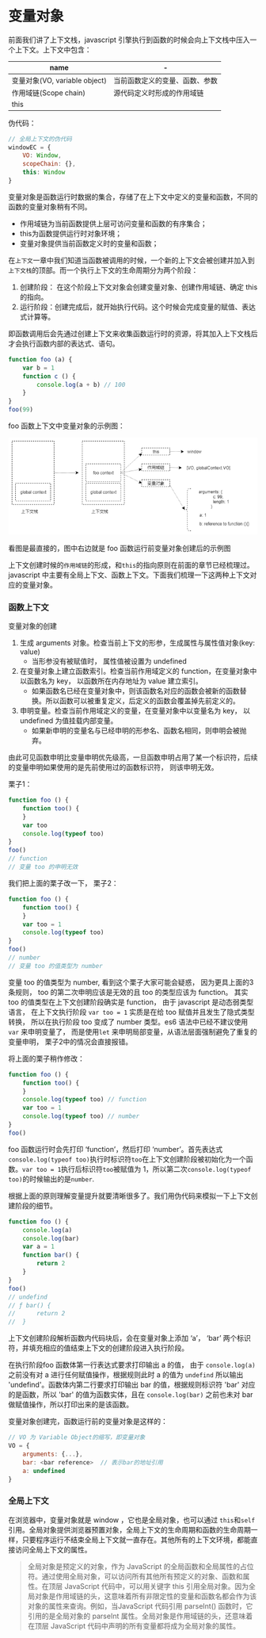 

# 变量对象

前面我们讲了上下文栈，javascript 引擎执行到函数的时候会向上下文栈中压入一个上下文。上下文中包含：

| name | - |
| ---- | - |
| 变量对象(VO, variable object)  | 当前函数定义的变量、函数、参数 |
| 作用域链(Scope chain)  | 源代码定义时形成的作用域链 |
| this  |   ||

伪代码：

```javascript
// 全局上下文的伪代码
windowEC = {
    VO: Window,
    scopeChain: {},
    this: Window
}
```



变量对象是函数运行时数据的集合，存储了在上下文中定义的变量和函数，不同的函数的变量对象稍有不同。

- 作用域链为当前函数提供上层可访问变量和函数的有序集合；
-  this为函数提供运行时对象环境；
- 变量对象提供当前函数定义时的变量和函数；



在`上下文`一章中我们知道当函数被调用的时候，一个新的上下文会被创建并加入到`上下文栈`的顶部。而一个执行上下文的生命周期分为两个阶段：

1. 创建阶段： 在这个阶段上下文对象会创建变量对象、创建作用域链、确定 this 的指向。
2. 运行阶段：创建完成后，就开始执行代码。这个时候会完成变量的赋值、表达式计算等。

即函数调用后会先通过创建上下文来收集函数运行时的资源，将其加入上下文栈后才会执行函数内部的表达式、语句。

```javascript
function foo (a) {
    var b = 1
    function c () {
        console.log(a + b) // 100
    }
}
foo(99)
```



foo 函数上下文中变量对象的示例图：

![](a3.png)

看图是最直接的，图中右边就是 foo 函数运行前变量对象创建后的示例图

上下文创建时候的`作用域链`的形成，和`this`的指向原则在前面的章节已经梳理过。javascript 中主要有全局上下文、函数上下文。下面我们梳理一下这两种上下文对应的变量对象。



### 函数上下文

变量对象的创建

1. 生成 arguments 对象。检查当前上下文的形参，生成属性与属性值对象(key: value)
   - 当形参没有被赋值时， 属性值被设置为 undefined
2. 在变量对象上建立函数索引。检查当前作用域定义的 function，在变量对象中以函数名为 key， 以函数所在内存地址为 value 建立索引。
   - 如果函数名已经在变量对象中，则该函数名对应的函数会被新的函数替换。所以函数可以被重复定义，后定义的函数会覆盖掉先前定义的。
3. 申明变量。检查当前作用域定义的变量，在变量对象中以变量名为 key， 以 undefined 为值挂载内部变量。
   - 如果新申明的变量名与已经申明的形参名、函数名相同，则申明会被抛弃。

由此可见函数申明比变量申明优先级高，一旦函数申明占用了某一个标识符，后续的变量申明如果使用的是先前使用过的函数标识符， 则该申明无效。



栗子1：

```javascript
function foo () {
    function too() {
    }
    var too
    console.log(typeof too)
}
foo()
// function
// 变量 too 的申明无效
```

我们把上面的栗子改一下， 栗子2：

```javascript
function foo () {
    function too() {
    }
    var too = 1
    console.log(typeof too)
}
foo()
// number
// 变量 too 的值类型为 number
```

变量 too 的值类型为 number,  看到这个栗子大家可能会疑惑， 因为更具上面的3条规则， too 的第二次申明应该是无效的且 too 的类型应该为 function。 其实 too 的值类型在上下文创建阶段确实是 function， 由于 javascript 是动态弱类型语言， 在上下文执行阶段 `var too = 1` 实质是在给 too 赋值并且发生了隐式类型转换， 所以在执行阶段 too 变成了 number 类型。es6 语法中已经不建议使用`var` 来申明变量了， 而是使用`let` 来申明局部变量，从语法层面强制避免了重复的变量申明， 栗子2中的情况会直接报错。

将上面的栗子稍作修改：

```javascript
function foo () {
    function too() {
    }
    console.log(typeof too) // function
    var too = 1
    console.log(typeof too) // number
}
foo()
```

foo 函数运行时会先打印 ‘function’，然后打印 ‘number’。首先表达式`console.log(typeof too)`执行时标识符`too`在上下文创建阶段被初始化为一个函数。`var too = 1`执行后标识符`too`被赋值为 1，所以第二次`console.log(typeof too)`的时候输出的是`number`.

根据上面的原则理解变量提升就要清晰很多了。我们用伪代码来模拟一下上下文创建阶段的细节。

```javascript
function foo () {
    console.log(a)
    console.log(bar)
    var a = 1
    function bar() {
        return 2
    }
}
foo()
// undefind
// ƒ bar() {
//      return 2
//  }
```

上下文创建阶段解析函数内代码块后，会在变量对象上添加 ‘a’， ‘bar’ 两个标识符，并填充相应的值结束上下文的创建阶段进入执行阶段。

在执行阶段foo 函数体第一行表达式要求打印输出 a 的值， 由于 `console.log(a)` 之前没有对 a 进行任何赋值操作，根据规则此时 a 的值为 `undefind`  所以输出 'undefind'。函数体内第二行要求打印输出 bar 的值，根据规则标识符 'bar' 对应的是函数，所以 'bar' 的值为函数实体，且在 `console.log(bar)` 之前也未对 bar 做赋值操作，所以打印出来的是该函数。

变量对象创建完，函数运行前的变量对象是这样的：

```javascript
// VO 为 Variable Object的缩写，即变量对象
VO = {
    arguments: {...},
    bar: <bar reference>  // 表示bar的地址引用
    a: undefined
}
```



### 全局上下文

在浏览器中，变量对象就是 window ，它也是全局对象，也可以通过 `this`和`self` 引用。全局对象提供浏览器预置对象，全局上下文的生命周期和函数的生命周期一样，只要程序运行不结束全局上下文就一直存在。其他所有的上下文环境，都能直接访问全局上下文的属性。

> 全局对象是预定义的对象，作为 JavaScript 的全局函数和全局属性的占位符。通过使用全局对象，可以访问所有其他所有预定义的对象、函数和属性。在顶层 JavaScript 代码中，可以用关键字 this 引用全局对象。因为全局对象是作用域链的头，这意味着所有非限定性的变量和函数名都会作为该对象的属性来查询。例如，当JavaScript 代码引用 parseInt() 函数时，它引用的是全局对象的 parseInt 属性。全局对象是作用域链的头，还意味着在顶层 JavaScript 代码中声明的所有变量都将成为全局对象的属性。
